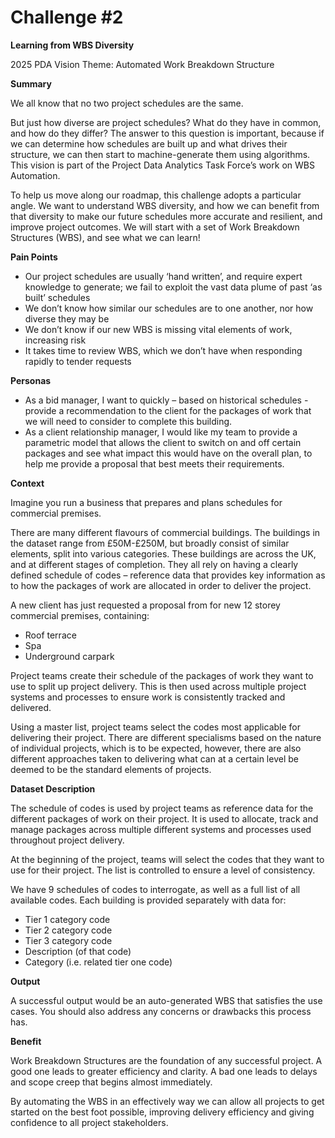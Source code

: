 
# Challenge #2

**Learning from WBS Diversity**

2025 PDA Vision Theme: 
Automated Work Breakdown Structure

**Summary**

We all know that no two project schedules are the same.

But just how diverse are project schedules?  What do they have in common, and how do they differ?  The answer to this question is important, because if we can determine how schedules are built up and what drives their structure, we can then start to machine-generate them using algorithms.  This vision is part of the Project Data Analytics Task Force’s work on WBS Automation.

To help us move along our roadmap, this challenge adopts a particular angle.  We want to understand WBS diversity, and how we can benefit from that diversity to make our future schedules more accurate and resilient, and improve project outcomes.
We will start with a set of Work Breakdown Structures (WBS), and see what we can learn!

**Pain Points**

- Our project schedules are usually ‘hand written’, and require expert knowledge to generate; we fail to exploit the vast data plume of past ‘as built’ schedules
- We don’t know how similar our schedules are to one another, nor how diverse they may be
- We don’t know if our new WBS is missing vital elements of work, increasing risk
- It takes time to review WBS, which we don’t have when responding rapidly to tender requests

**Personas**

- As a bid manager, I want to quickly – based on historical schedules - provide a recommendation to the client for the packages of work that we will need to consider to complete this building. 
- As a client relationship manager, I would like my team to provide a parametric model that allows the client to switch on and off certain packages and see what impact this would have on the overall plan, to help me provide a proposal that best meets their requirements.


**Context**

Imagine you run a business that prepares and plans schedules for commercial premises.

There are many different flavours of commercial buildings. The buildings in the dataset range from £50M-£250M, but broadly consist of similar elements, split into various categories. These buildings are across the UK, and at different stages of completion. They all rely on having a clearly defined schedule of codes – reference data that provides key information as to how the packages of work are allocated in order to deliver the project.

A new client has just requested a proposal from for new 12 storey commercial premises, containing: 
- Roof terrace
- Spa
- Underground carpark

Project teams create their schedule of the packages of work they want to use to split up project delivery. This is then used across multiple project systems and processes to ensure work is consistently tracked and delivered. 

Using a master list, project teams select the codes most applicable for delivering their project. There are different specialisms based on the nature of individual projects, which is to be expected, however, there are also different approaches taken to delivering what can at a certain level be deemed to be the standard elements of projects. 

**Dataset Description**

The schedule of codes is used by project teams as reference data for the different packages of work on their project. It is used to allocate, track and manage packages across multiple different systems and processes used throughout project delivery.

At the beginning of the project, teams will select the codes that they want to use for their project. The list is controlled to ensure a level of consistency. 

We have 9 schedules of codes to interrogate, as well as a full list of all available codes. Each building is provided separately with data for:
- Tier 1 category code
- Tier 2 category code
- Tier 3 category code
- Description (of that code)
- Category (i.e. related tier one code)

**Output**

A successful output would be an auto-generated WBS that satisfies the use cases.
You should also address any concerns or drawbacks this process has.

**Benefit**

Work Breakdown Structures are the foundation of any successful project. A good one leads to greater efficiency and clarity. A bad one leads to delays and scope creep that begins almost immediately.

By automating the WBS in an effectively way we can allow all projects to get started on the best foot possible, improving delivery efficiency and giving confidence to all project stakeholders.

